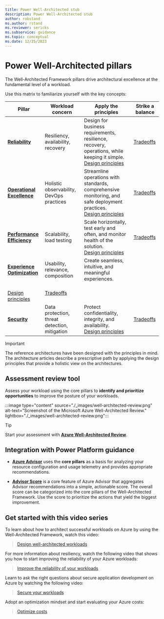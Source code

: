 ```yaml
---
title: Power Well-Architected stub
description: Power Well-Architected stub
author: robstand
ms.author: rstand
ms.reviewer: sericks
ms.subservice: guidance
ms.topic: conceptual
ms.date: 12/25/2023
---
```


# Power Well-Architected pillars

The Well-Architected Framework pillars drive architectural excellence at the fundamental level of a workload. 

Use this matrix to familiarize yourself with the key concepts:

| Pillar | Workload concern | Apply the principles | Strike a balance
|--------|-------------|-------------------|-----------
| [**Reliability**][resiliency-pillar] | Resiliency, availability, recovery| Design for business requirements, resilience, recovery, operations, while keeping it simple. <br> [Design principles](reliability/principles.md) | [Tradeoffs](./reliability/tradeoffs.md)
| [**Operational Excellence**][devops-pillar] | Holistic observability, DevOps practices |Streamline operations with standards, comprehensive monitoring, and safe deployment practices. <br> [Design principles](operational-excellence/principles.md)|[Tradeoffs](./operational-excellence/tradeoffs.md)|
| [**Performance Efficiency**][scalability-pillar] |Scalability, load testing| Scale horizontally, test early and often, and monitor health of the solution. <br>[Design principles](./performance-efficiency/principles.md)|[Tradeoffs](performance-efficiency/tradeoffs.md)|
| [**Experience Optimization**][cost-pillar] | Usability, relevance, composition | Create seamless, intuitive, and meaningful experiences.
 <br> [Design principles](./cost-optimization/principles.md)|[Tradeoffs](cost-optimization/tradeoffs.md)|
| [**Security**][security-pillar] | Data protection, threat detection, mitigation |Protect confidentiality, integrity, and availability. <br> [Design principles](security/principles.md)|[Tradeoffs](security/tradeoffs.md)

> [!IMPORTANT]
>
> The reference architectures have been designed with the principles in mind. The architecture articles describe a prescriptive path by applying the design principles that provide a holistic view on the architectures. 

## Assessment review tool

Assess your workload using the core pillars to **identify and prioritize opportunities** to improve the posture of your workloads.

:::image type="content" source="./_images/well-architected-review.png" alt-text="Screenshot of the Microsoft Azure Well-Architected Review." lightbox="./_images/well-architected-review.png":::

> [!TIP]
> 
> Start your assessment with [**Azure Well-Architected Review**](/assessments/?id=azure-architecture-review&mode=pre-assessment).

## Integration with Power Platform guidance

- [**Azure Advisor**](/azure/advisor/) uses the **core pillars** as a basis for analyzing your resource configuration and usage telemetry and provides appropriate recommendations. 

- [**Advisor Score**](/azure/advisor/azure-advisor-score) is a core feature of Azure Advisor that aggregates Advisor recommendations into a simple, actionable score. The overall score can be categorized into the core pillars of the Well-Architected Framework. Use the score to  prioritize the actions that yield the biggest improvement.

## Get started with this video series

To learn about how to architect successful workloads on Azure by using the Well-Architected Framework, watch this video:

<!-- markdownlint-disable MD034 -->
> [Design well-architected workloads](/shows/azure-enablement/architect-successful-workloads-on-azure--introduction-ep-1-well-architected-series/player)

For more information about resiliency, watch the following video that shows you how to start improving the reliability of your Azure workloads:

<!-- markdownlint-disable MD034 -->

> [Improve the reliability of your workloads](/shows/azure-enablement/start-improving-the-reliability-of-your-azure-workloads--reliability-ep-1--well-architected-series/player)

Learn to ask the right questions about secure application development on Azure by watching the following video:

<!-- markdownlint-disable MD034 -->
> [Secure your workloads](/shows/azure-enablement/ask-the-right-questions-about-secure-application-development-on-azure/player)


Adopt an optimization mindset and start evaluating your Azure costs:

<!-- markdownlint-disable MD034 -->

> [Optimize costs](/shows/azure-enablement/start-optimizing-your-azure-costs--cost-optimization-ep-1--well-architected-series/player)



<!-- links -->

[resiliency]: ./resiliency/principles.md

<!-- practices -->
[autoscale]: /azure/architecture/best-practices/auto-scaling
[background-jobs]: /azure/architecture/best-practices/background-jobs
[caching]: /azure/architecture/best-practices/caching
[cdn]: /azure/architecture/best-practices/cdn
[data-partitioning]: /azure/architecture/best-practices/data-partitioning
[monitoring]: /azure/architecture/best-practices/monitoring
[retry-service-specific]: /azure/architecture/best-practices/retry-service-specific
[transient-fault-handling]: /azure/architecture/best-practices/transient-faults

<!-- pillars -->
[cost-pillar]: ./cost-optimization/index.yml
[security-pillar]: ./security/index.yml
[resiliency-pillar]: ./resiliency/index.yml
[scalability-pillar]: ./scalability/index.yml
[devops-pillar]: ./devops/index.yml
